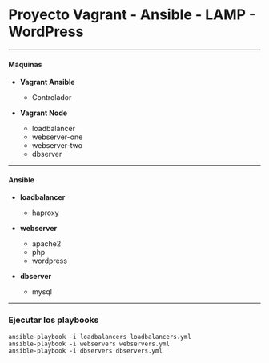 # Proyecto Vagrant - Ansible - LAMP - WordPress

---

#### Máquinas

- **Vagrant Ansible**
  - Controlador


- **Vagrant Node**
  - loadbalancer
  - webserver-one
  - webserver-two
  - dbserver

---

#### Ansible

- **loadbalancer**
  - haproxy


- **webserver**
  - apache2
  - php
  - wordpress


- **dbserver**
  - mysql

---

### Ejecutar los playbooks

```console
ansible-playbook -i loadbalancers loadbalancers.yml
ansible-playbook -i webservers webservers.yml
ansible-playbook -i dbservers dbservers.yml
```
